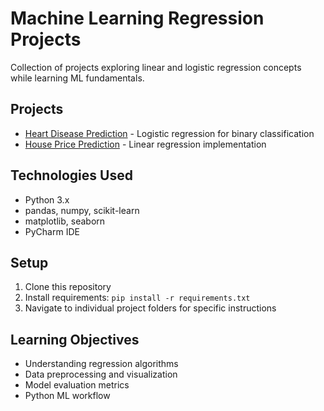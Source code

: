 # Machine Learning Regression Projects

Collection of projects exploring linear and logistic regression concepts while learning ML fundamentals.

## Projects
- [Heart Disease Prediction](./heart-disease-prediction/) - Logistic regression for binary classification
- [House Price Prediction](./house-price-prediction/) - Linear regression implementation

## Technologies Used
- Python 3.x
- pandas, numpy, scikit-learn
- matplotlib, seaborn
- PyCharm IDE

## Setup
1. Clone this repository
2. Install requirements: `pip install -r requirements.txt`
3. Navigate to individual project folders for specific instructions

## Learning Objectives
- Understanding regression algorithms
- Data preprocessing and visualization
- Model evaluation metrics
- Python ML workflow
